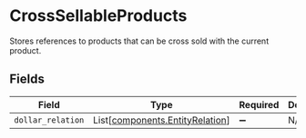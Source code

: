 # CrossSellableProducts

Stores references to products that can be cross sold with the current product.


## Fields

| Field                                                                        | Type                                                                         | Required                                                                     | Description                                                                  |
| ---------------------------------------------------------------------------- | ---------------------------------------------------------------------------- | ---------------------------------------------------------------------------- | ---------------------------------------------------------------------------- |
| `dollar_relation`                                                            | List[[components.EntityRelation](../../models/components/entityrelation.md)] | :heavy_minus_sign:                                                           | N/A                                                                          |
